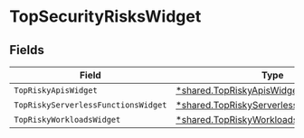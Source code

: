# TopSecurityRisksWidget


## Fields

| Field                                                                                                 | Type                                                                                                  | Required                                                                                              | Description                                                                                           |
| ----------------------------------------------------------------------------------------------------- | ----------------------------------------------------------------------------------------------------- | ----------------------------------------------------------------------------------------------------- | ----------------------------------------------------------------------------------------------------- |
| `TopRiskyApisWidget`                                                                                  | [*shared.TopRiskyApisWidget](../../models/shared/topriskyapiswidget.md)                               | :heavy_minus_sign:                                                                                    | N/A                                                                                                   |
| `TopRiskyServerlessFunctionsWidget`                                                                   | [*shared.TopRiskyServerlessFunctionsWidget](../../models/shared/topriskyserverlessfunctionswidget.md) | :heavy_minus_sign:                                                                                    | N/A                                                                                                   |
| `TopRiskyWorkloadsWidget`                                                                             | [*shared.TopRiskyWorkloadsWidget](../../models/shared/topriskyworkloadswidget.md)                     | :heavy_minus_sign:                                                                                    | N/A                                                                                                   |